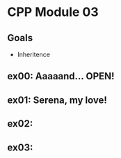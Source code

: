 # CPP Module 03

## Goals
- Inheritence

## ex00: Aaaaand... OPEN!

## ex01: Serena, my love!

## ex02: 

## ex03: 
